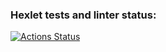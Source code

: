 ### Hexlet tests and linter status:
[![Actions Status](https://github.com/asommar/php-project-48/actions/workflows/hexlet-check.yml/badge.svg)](https://github.com/asommar/php-project-48/actions)